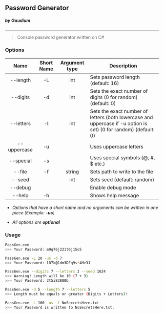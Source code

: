 ## Password Generator 
##### *by Gaudium*

------

>Console password generator written on C#

### Options

|    Name     | Short Name  | Argument type | Description                                                                                                     |
|:-----------:|:-----------:|:-------------:|-----------------------------------------------------------------------------------------------------------------|
|  --length   |     -L      |      int      | Sets password length (default: 16)                                                                              |                                                                   
|  --digits   |     -d      |      int      | Sets the exact number of digits (0 for random) (default: 0)                                                     |                                  
|  --letters  |     -l      |      int      | Sets the exact number of letters (both lowercase and uppercase if -u option is set) (0 for random) (default: 0) |
| --uppercase |     -u      |               | Uses uppercase letters                                                                                          |  
|  --special  |     -s      |               | Uses special symbols (@, #, $ etc.)                                                                             |  
|   --file    |     -f      |    string     | Sets path to write to the file                                                                                  |
|   --seed    |             |      int      | Sets seed (default: random)                                                                                     |
|   --debug   |             |               | Enable debug mode                                                                                               |
|   --help    |     -h      |               | Shows help message                                                                                              |


- *Options that have a short name and no arguments can be written in one piece (Example: __-us__)*

- *All options are __optional__*

### Usage
``` sh
PassGen.exe 
>>> Your Password: m9q76j221t6j15o5

PassGen.exe -L 20 -us -d 7
>>> Your Password: l87k@1dm3DFq9s*4Me3J

PassGen.exe --digits 7 --letters 3 --seed 1024 
>>> Warning! Length will be 10 (7 + 3)
>>> Your Password: 2t5i83880b

PassGen.exe -d 5 --length 7 --letters 5
>>> Length must be equals or greater (Digits + Letters)!

PassGen.exe -L 100 -us -f NoSecretsHere.txt
>>> Your Password is written to NoSecretsHere.txt.
```
